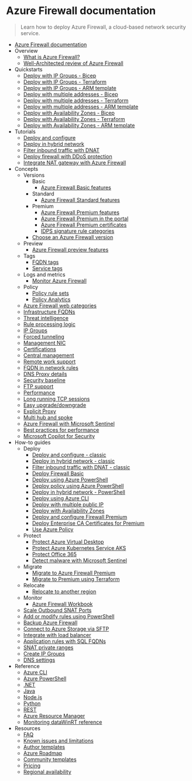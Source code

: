 # Azure Firewall documentation
> Learn how to deploy Azure Firewall, a cloud-based network security service.
  - [Azure Firewall documentation](https://learn.microsoft.com/en-us/azure/firewall/)
  - Overview
    - [What is Azure Firewall?](https://learn.microsoft.com/en-us/azure/firewall/overview)
    - [Well-Architected review of Azure Firewall](https://learn.microsoft.com/azure/architecture/framework/services/networking/azure-firewall?toc=/azure/firewall/toc.json&bc=/azure/firewall/breadcrumb/toc.json)
  - Quickstarts
    - [Deploy with IP Groups - Bicep](https://learn.microsoft.com/en-us/azure/firewall/quick-create-ipgroup-bicep)
    - [Deploy with IP Groups - Terraform](https://learn.microsoft.com/en-us/azure/firewall/quick-create-ipgroup-terraform)
    - [Deploy with IP Groups - ARM template](https://learn.microsoft.com/en-us/azure/firewall/quick-create-ipgroup-template)
    - [Deploy with multiple addresses - Bicep](https://learn.microsoft.com/en-us/azure/firewall/quick-create-multiple-ip-bicep)
    - [Deploy with multiple addresses - Terraform](https://learn.microsoft.com/en-us/azure/firewall/quick-create-multiple-ip-terraform)
    - [Deploy with multiple addresses - ARM template](https://learn.microsoft.com/en-us/azure/firewall/quick-create-multiple-ip-template)
    - [Deploy with Availability Zones - Bicep](https://learn.microsoft.com/en-us/azure/firewall/deploy-bicep)
    - [Deploy with Availability Zones - Terraform](https://learn.microsoft.com/en-us/azure/firewall/deploy-terraform)
    - [Deploy with Availability Zones - ARM template](https://learn.microsoft.com/en-us/azure/firewall/deploy-template)
  - Tutorials
    - [Deploy and configure](https://learn.microsoft.com/en-us/azure/firewall/tutorial-firewall-deploy-portal-policy)
    - [Deploy in hybrid network](https://learn.microsoft.com/en-us/azure/firewall/tutorial-hybrid-portal-policy)
    - [Filter inbound traffic with DNAT](https://learn.microsoft.com/en-us/azure/firewall/tutorial-firewall-dnat-policy)
    - [Deploy firewall with DDoS protection](https://learn.microsoft.com/en-us/azure/firewall/tutorial-protect-firewall)
    - [Integrate NAT gateway with Azure Firewall](https://learn.microsoft.com/en-us/azure/virtual-network/nat-gateway/tutorial-hub-spoke-nat-firewall?toc=%2fazure%2ffirewall%2ftoc.json)
  - Concepts
    - Versions
      - Basic
        - [Azure Firewall Basic features](https://learn.microsoft.com/en-us/azure/firewall/basic-features)
      - Standard
        - [Azure Firewall Standard features](https://learn.microsoft.com/en-us/azure/firewall/features)
      - Premium
        - [Azure Firewall Premium features](https://learn.microsoft.com/en-us/azure/firewall/premium-features)
        - [Azure Firewall Premium in the portal](https://learn.microsoft.com/en-us/azure/firewall/premium-portal)
        - [Azure Firewall Premium certificates](https://learn.microsoft.com/en-us/azure/firewall/premium-certificates)
        - [IDPS signature rule categories](https://learn.microsoft.com/en-us/azure/firewall/idps-signature-categories)
      - [Choose an Azure Firewall version](https://learn.microsoft.com/en-us/azure/firewall/choose-firewall-sku)
    - Preview
      - [Azure Firewall preview features](https://learn.microsoft.com/en-us/azure/firewall/firewall-preview)
    - Tags
      - [FQDN tags](https://learn.microsoft.com/en-us/azure/firewall/fqdn-tags)
      - [Service tags](https://learn.microsoft.com/en-us/azure/firewall/service-tags)
    - Logs and metrics
      - [Monitor Azure Firewall](https://learn.microsoft.com/en-us/azure/firewall/monitor-firewall)
    - Policy
      - [Policy rule sets](https://learn.microsoft.com/en-us/azure/firewall/policy-rule-sets)
      - [Policy Analytics](https://learn.microsoft.com/en-us/azure/firewall/policy-analytics)
    - [Azure Firewall web categories](https://learn.microsoft.com/en-us/azure/firewall/web-categories)
    - [Infrastructure FQDNs](https://learn.microsoft.com/en-us/azure/firewall/infrastructure-fqdns)
    - [Threat intelligence](https://learn.microsoft.com/en-us/azure/firewall/threat-intel)
    - [Rule processing logic](https://learn.microsoft.com/en-us/azure/firewall/rule-processing)
    - [IP Groups](https://learn.microsoft.com/en-us/azure/firewall/ip-groups)
    - [Forced tunneling](https://learn.microsoft.com/en-us/azure/firewall/forced-tunneling)
    - [Management NIC](https://learn.microsoft.com/en-us/azure/firewall/management-nic)
    - [Certifications](https://learn.microsoft.com/en-us/azure/firewall/compliance-certifications)
    - [Central management](https://learn.microsoft.com/en-us/azure/firewall/central-management)
    - [Remote work support](https://learn.microsoft.com/en-us/azure/firewall/remote-work-support)
    - [FQDN in network rules](https://learn.microsoft.com/en-us/azure/firewall/fqdn-filtering-network-rules)
    - [DNS Proxy details](https://learn.microsoft.com/en-us/azure/firewall/dns-details)
    - [Security baseline](https://learn.microsoft.com/security/benchmark/azure/baselines/firewall-security-baseline?toc=/azure/firewall/toc.json)
    - [FTP support](https://learn.microsoft.com/en-us/azure/firewall/ftp-support)
    - [Performance](https://learn.microsoft.com/en-us/azure/firewall/firewall-performance)
    - [Long running TCP sessions](https://learn.microsoft.com/en-us/azure/firewall/long-running-sessions)
    - [Easy upgrade/downgrade](https://learn.microsoft.com/en-us/azure/firewall/easy-upgrade)
    - [Explicit Proxy](https://learn.microsoft.com/en-us/azure/firewall/explicit-proxy)
    - [Multi hub and spoke](https://learn.microsoft.com/en-us/azure/firewall/firewall-multi-hub-spoke)
    - [Azure Firewall with Microsoft Sentinel](https://learn.microsoft.com/en-us/azure/firewall/firewall-sentinel-overview)
    - [Best practices for performance](https://learn.microsoft.com/en-us/azure/firewall/firewall-best-practices)
    - [Microsoft Copilot for Security](https://learn.microsoft.com/en-us/azure/firewall/firewall-copilot)
  - How-to guides
    - Deploy
      - [Deploy and configure - classic](https://learn.microsoft.com/en-us/azure/firewall/tutorial-firewall-deploy-portal)
      - [Deploy in hybrid network - classic](https://learn.microsoft.com/en-us/azure/firewall/tutorial-hybrid-portal)
      - [Filter inbound traffic with DNAT - classic](https://learn.microsoft.com/en-us/azure/firewall/tutorial-firewall-dnat)
      - [Deploy Firewall Basic](https://learn.microsoft.com/en-us/azure/firewall/deploy-firewall-basic-portal-policy)
      - [Deploy using Azure PowerShell](https://learn.microsoft.com/en-us/azure/firewall/deploy-ps)
      - [Deploy policy using Azure PowerShell](https://learn.microsoft.com/en-us/azure/firewall/deploy-ps-policy)
      - [Deploy in hybrid network - PowerShell](https://learn.microsoft.com/en-us/azure/firewall/tutorial-hybrid-ps)
      - [Deploy using Azure CLI](https://learn.microsoft.com/en-us/azure/firewall/deploy-cli)
      - [Deploy with multiple public IP](https://learn.microsoft.com/en-us/azure/firewall/deploy-multi-public-ip-powershell)
      - [Deploy with Availability Zones](https://learn.microsoft.com/en-us/azure/firewall/deploy-availability-zone-powershell)
      - [Deploy and configure Firewall Premium](https://learn.microsoft.com/en-us/azure/firewall/premium-deploy)
      - [Deploy Enterprise CA Certificates for Premium](https://learn.microsoft.com/en-us/azure/firewall/premium-deploy-certificates-enterprise-ca)
      - [Use Azure Policy](https://learn.microsoft.com/en-us/azure/firewall/firewall-azure-policy)
    - Protect
      - [Protect Azure Virtual Desktop](https://learn.microsoft.com/en-us/azure/firewall/protect-azure-virtual-desktop)
      - [Protect Azure Kubernetes Service AKS](https://learn.microsoft.com/en-us/azure/firewall/protect-azure-kubernetes-service)
      - [Protect Office 365](https://learn.microsoft.com/en-us/azure/firewall/protect-office-365)
      - [Detect malware with Microsoft Sentinel](https://learn.microsoft.com/en-us/azure/firewall/detect-malware-with-sentinel)
    - Migrate
      - [Migrate to Azure Firewall Premium](https://learn.microsoft.com/en-us/azure/firewall/premium-migrate)
      - [Migrate to Premium using Terraform](https://learn.microsoft.com/azure/developer/terraform/firewall-upgrade-premium?toc=/azure/firewall/toc.json&bc=/azure/firewall/breadcrumb/toc.json)
    - Relocate
      - [Relocate to another region](https://learn.microsoft.com/en-us/azure/operational-excellence/relocation-firewall?toc=/azure/firewall/toc.json&bc=/azure/firewall/breadcrumb/toc.json)
    - Monitor
      - [Azure Firewall Workbook](https://learn.microsoft.com/en-us/azure/firewall/firewall-workbook)
    - [Scale Outbound SNAT Ports](https://learn.microsoft.com/en-us/azure/firewall/integrate-with-nat-gateway)
    - [Add or modify rules using PowerShell](https://learn.microsoft.com/en-us/azure/firewall/deploy-rules-powershell)
    - [Backup Azure Firewall](https://techcommunity.microsoft.com/t5/azure-network-security-blog/backup-azure-firewall-and-azure-firewall-policy-with-logic-apps/ba-p/3613928)
    - [Connect to Azure Storage via SFTP](https://learn.microsoft.com/en-us/azure/firewall/firewall-sftp)
    - [Integrate with load balancer](https://learn.microsoft.com/en-us/azure/firewall/integrate-lb)
    - [Application rules with SQL FQDNs](https://learn.microsoft.com/en-us/azure/firewall/sql-fqdn-filtering)
    - [SNAT private ranges](https://learn.microsoft.com/en-us/azure/firewall/snat-private-range)
    - [Create IP Groups](https://learn.microsoft.com/en-us/azure/firewall/create-ip-group)
    - [DNS settings](https://learn.microsoft.com/en-us/azure/firewall/dns-settings)
  - Reference
    - [Azure CLI](https://learn.microsoft.com/cli/azure/network/firewall)
    - [Azure PowerShell](https://learn.microsoft.com/powershell/module/az.network/new-azfirewall)
    - [.NET](https://learn.microsoft.com/dotnet/api)
    - [Java](https://learn.microsoft.com/java/api)
    - [Node.js](https://azure.microsoft.com/develop/nodejs/)
    - [Python](https://azure.microsoft.com/develop/python/)
    - [REST](https://learn.microsoft.com/rest/api/firewall)
    - [Azure Resource Manager](https://learn.microsoft.com/en-us/azure/azure-resource-manager/management/overview)
    - [Monitoring dataWinRT reference](https://learn.microsoft.com/en-us/azure/firewall/monitor-firewall-reference)
  - Resources
    - [FAQ](https://learn.microsoft.com/en-us/azure/firewall/firewall-faq.yml)
    - [Known issues and limitations](https://learn.microsoft.com/en-us/azure/firewall/firewall-known-issues)
    - [Author templates](https://learn.microsoft.com/en-us/azure/azure-resource-manager/templates/syntax)
    - [Azure Roadmap](https://azure.microsoft.com/roadmap/)
    - [Community templates](https://azure.microsoft.com/documentation/templates)
    - [Pricing](https://azure.microsoft.com/pricing/details/azure-firewall/)
    - [Regional availability](https://azure.microsoft.com/regions/services/)
